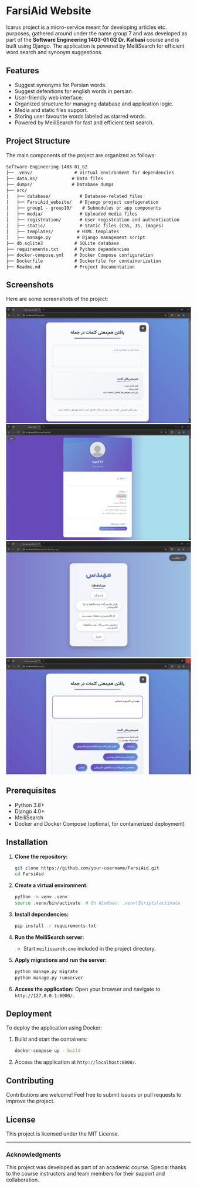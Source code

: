 
# FarsiAid Website

Icarus project is a micro-service meant for developing articles etc. purposes, gathered around under the name group 7 and was developed as part of the **Software Engineering 1403-01 G2 Dr. Kalbasi** course and is built using Django. The application is powered by MeiliSearch for efficient word search and synonym suggestions.

## Features

- Suggest synonyms for Persian words.
- Suggest defenitions for english words in persian.
- User-friendly web interface.
- Organized structure for managing database and application logic.
- Media and static files support.
- Storing user favourite words labeled as starred words.
- Powered by MeiliSearch for fast and efficient text search.

## Project Structure

The main components of the project are organized as follows:

```
Software-Engineering-1403-01_G2
├── .venv/                # Virtual environment for dependencies
├── data.ms/             # Data files
├── dumps/               # Database dumps
├── src/
│   ├── database/           # Database-related files
│   ├── FarsiAid_website/   # Django project configuration
│   ├── group1 - group10/    # Submodules or app components
│   ├── media/              # Uploaded media files
│   ├── registration/       # User registration and authentication
│   ├── static/             # Static files (CSS, JS, images)
│   ├── templates/         # HTML templates
│   ├── manage.py          # Django management script
├── db.sqlite3            # SQLite database
├── requirements.txt      # Python dependencies
├── docker-compose.yml    # Docker Compose configuration
├── Dockerfile            # Dockerfile for containerization
├── Readme.md             # Project documentation
```

## Screenshots

Here are some screenshots of the project:

![Screenshot 1](https://github.com/Hessam-Hosseinian/Software-Engineering-1403-01_G2/blob/main/Screenshots/image.png)
![Screenshot 2](https://github.com/Hessam-Hosseinian/Software-Engineering-1403-01_G2/blob/main/Screenshots/image%20(3).png)
![Screenshot 3](https://github.com/Hessam-Hosseinian/Software-Engineering-1403-01_G2/blob/main/Screenshots/image%20(1).png)
![Screenshot 4](https://github.com/Hessam-Hosseinian/Software-Engineering-1403-01_G2/blob/main/Screenshots/image%20(2).png)

## Prerequisites

- Python 3.8+
- Django 4.0+
- MeiliSearch
- Docker and Docker Compose (optional, for containerized deployment)

## Installation

1. **Clone the repository:**

   ```bash
   git clone https://github.com/your-username/FarsiAid.git
   cd FarsiAid
   ```

2. **Create a virtual environment:**

   ```bash
   python -m venv .venv
   source .venv/bin/activate  # On Windows: .venv\Scripts\activate
   ```

3. **Install dependencies:**

   ```bash
   pip install -r requirements.txt
   ```

4. **Run the MeiliSearch server:**

   - Start `meilisearch.exe` included in the project directory.

5. **Apply migrations and run the server:**

   ```bash
   python manage.py migrate
   python manage.py runserver
   ```

6. **Access the application:**
   Open your browser and navigate to `http://127.0.0.1:8000/`.

## Deployment

To deploy the application using Docker:

1. Build and start the containers:

   ```bash
   docker-compose up --build
   ```

2. Access the application at `http://localhost:8000/`.

## Contributing

Contributions are welcome! Feel free to submit issues or pull requests to improve the project.

## License

This project is licensed under the MIT License.

---

### Acknowledgments

This project was developed as part of an academic course. Special thanks to the course instructors and team members for their support and collaboration.
